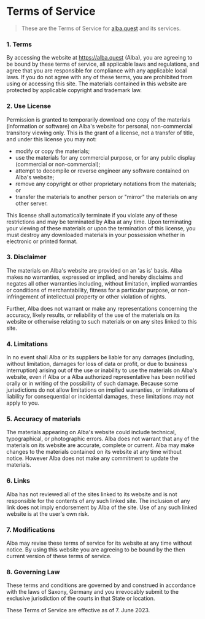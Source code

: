# Terms of Service
> These are the Terms of Service for [alba.quest](https://alba.quest) and its services.

### 1. Terms 
By accessing the website at https://alba.quest (Alba), you are agreeing to be bound by these terms of service, all applicable laws and regulations, and agree that you are responsible for compliance with any applicable local laws. If you do not agree with any of these terms, you are prohibited from using or accessing this site. The materials contained in this website are protected by applicable copyright and trademark law. 

### 2. Use License 
Permission is granted to temporarily download one copy of the materials (information or software) on Alba's website for personal, non-commercial transitory viewing only. This is the grant of a license, not a transfer of title, and under this license you may not: 

- modify or copy the materials; 
- use the materials for any commercial purpose, or for any public display (commercial or non-commercial); 
- attempt to decompile or reverse engineer any software contained on Alba's website; 
- remove any copyright or other proprietary notations from the materials; or 
- transfer the materials to another person or "mirror" the materials on any other server. 

This license shall automatically terminate if you violate any of these restrictions and may be terminated by Alba at any time. Upon terminating your viewing of these materials or upon the termination of this license, you must destroy any downloaded materials in your possession whether in electronic or printed format. 

### 3. Disclaimer 
The materials on Alba's website are provided on an 'as is' basis. Alba makes no warranties, expressed or implied, and hereby disclaims and negates all other warranties including, without limitation, implied warranties or conditions of merchantability, fitness for a particular purpose, or non-infringement of intellectual property or other violation of rights. 

Further, Alba does not warrant or make any representations concerning the accuracy, likely results, or reliability of the use of the materials on its website or otherwise relating to such materials or on any sites linked to this site. 

### 4. Limitations 
In no event shall Alba or its suppliers be liable for any damages (including, without limitation, damages for loss of data or profit, or due to business interruption) arising out of the use or inability to use the materials on Alba's website, even if Alba or a Alba authorized representative has been notified orally or in writing of the possibility of such damage. Because some jurisdictions do not allow limitations on implied warranties, or limitations of liability for consequential or incidental damages, these limitations may not apply to you. 

### 5. Accuracy of materials
The materials appearing on Alba's website could include technical, typographical, or photographic errors. Alba does not warrant that any of the materials on its website are accurate, complete or current. Alba may make changes to the materials contained on its website at any time without notice. However Alba does not make any commitment to update the materials. 

### 6. Links 
Alba has not reviewed all of the sites linked to its website and is not responsible for the contents of any such linked site. The inclusion of any link does not imply endorsement by Alba of the site. Use of any such linked website is at the user's own risk. 

### 7. Modifications
Alba may revise these terms of service for its website at any time without notice. By using this website you are agreeing to be bound by the then current version of these terms of service. 

### 8. Governing Law
These terms and conditions are governed by and construed in accordance with the laws of Saxony, Germany and you irrevocably submit to the exclusive jurisdiction of the courts in that State or location.

These Terms of Service are effective as of 7. June 2023.
